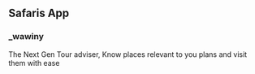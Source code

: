 ## Safaris App

### _wawiny 

The Next Gen Tour adviser, Know places relevant to you plans and visit them with ease

